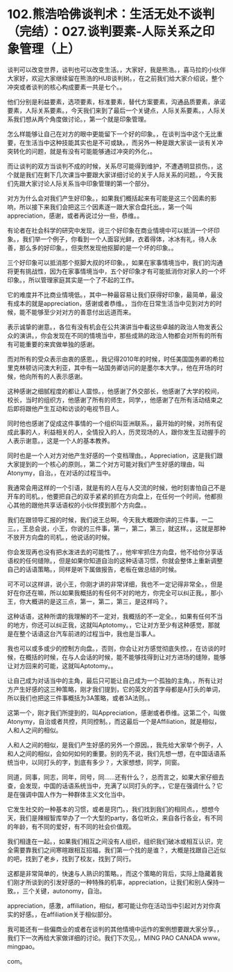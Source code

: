 # 102.熊浩哈佛谈判术：生活无处不谈判（完结）：027.谈判要素-人际关系之印象管理（上）

谈判可以改变世界，谈判也可以改变生活。，大家好，我是熊浩。，喜马拉的小伙伴大家好，欢迎大家继续留在熊浩的HUB谈判树。，在之前我们给大家介绍说，整个冲突或者谈判的核心构成要素一共是七个。。

他们分别是利益要素，选项要素，标准要素，替代方案要素，沟通品质要素，承诺要素，人际关系要素。，今天我们来到了最后一个关键点，人际关系要素。，人际关系我们想从两个角度做讨论。，第一个就是印象管理。

怎么样能够让自己在对方的眼中更能留下一个好的印象。，在谈判当中这个无比重要，在生活当中这种技能其实也是不可或缺。，而另外一种是跟大家谈一谈有关冲突转化的问题，就是有没有可能能够通过冲突的外化，。

而让谈判的双方当谈判不成的时候，关系尽可能得到维护，不遭遇明显损伤。，这个就是我们在剩下几次课当中要跟大家详细讨论的关于人际关系的问题。，今天我们先跟大家讨论人际关系当中印象管理的第一个部分。

对方为什么会对我们产生好印象。，如果我们概括起来有可能是这三个因素的影响，所以接下来我们会把这三个因素逐一跟大家合盘托出。，第一个叫 appreciation，感谢，或者再说过分一些，恭维。。

有论者在社会科学的研究中发现，说三个好印象在商业情境中可以抵消一个坏印象。，我们举一个例子，你看到一个人面容光鲜，衣着得体，冰冰有礼，待人永善，那么多的好印象。，但突然发现他抠脚的是一个坏的印象。。

三个好印象可以抵消那个抠脚大叔的坏印象。，如果在家事情境当中，我们的沟通将更有挑战性，因为在家事情境当中，五个好印象才有可能抵消你对家人的一个坏印象。，所以管理家庭其实是一个了不起的工作。

它的难度并不比商业情境低。，其中一种最容易让我们获得好印象，最简单，最没有成本的就是appreciation，感谢或者恭维。，当你在日常生活当中见到对方的时候，能不能够至少对对方的善意付出远道而来。

表示诚挚的谢意。，各位有没有机会在公共演讲当中看这些卓越的政治人物发表公众的演讲。，你会发现在不同的情境当中，那些成熟的政治人物都会对所有的所有有可能重要的来宾做单独的感谢。

而对所有的受众表示由衷的感恩。，我记得2010年的时候，时任美国国务卿的希拉里克林顿访问澳大利亚，其中有一站国务卿访问的是墨尔本大学。，他在开场的时候，他向所有的人表示感谢。

这种感谢之细腻程度的都让人震惊。，他感谢了外交部长，他感谢了大学的校间，校长，当时的组织方，他感谢了所有的师生，同学，，他感谢了在所有活动结束之后即将跟他产生互动和访谈的电视节目人。

同时他也感谢了促成这件事情的一个组织叫亚洲联系。，最开始的时候，对所有促成此事的人，利益相关的人，全情投入的人，历灵现场的人，跟你发生互动握手的人表示谢意。，这是一个人的基本教养。

同时也是一个人对方对他产生好感的一个变档理由。，Appreciation，这是我们跟大家提到的一个核心的原则。，第二个对方可能对我们产生好感的理由，叫Atonymy，自治。，在对话的过程当中。

我通常会用这样的一个引语，就是有的人在与人交流的时候，他时刻害怕自己不是开车的司机。，他要把自己的双手紧紧的抓在方向盘上，在任何一个时间，他都担心其他的跟他共享话语权的小伙伴摸到那个方向盘。。

我们在跟领导汇报的时候，我们说王总啊，今天我大概跟你讲的三件事，一二三。，王总会说，小王，你说的三件事，第一，第二，第三，就这样。，这就是那种不放开方向盘的司机。，他说话的时候。

你会发现再也没有把水泼进去的可能性了。，他牢牢抓住方向盘，他不给你分享话语权的任何缝隙。，但是如果你知道自治的这种话语习惯，你就会整体上重新调整自己的话语策略。，同样是听下属做报告，老板在做总结的时候。

可不可以这样讲，说小王，你刚才讲的非常详细，我也不一定记得非常全。，但是好在你还在嘛，所以如果我概括的有任何不对的地方，你完全可以纠正我。，那小王，你大概讲的是这三点，第一，第二，第三，是这样吗？。

这种话语，这种所谓的我理解的不一定对，我概括的不一定全。，如果有任何不当的地方，你还可以纠正我，这就叫Aptotomy。，它让对方至少有这种感觉，那就是在整个话语这台汽车前进的过程当中，我也是当事人。

我也可以或多或少的控制方向盘。，否则，你会让对方感觉彻底失控。，在访谈的时候，在概括的时候，在与人会话的时候，能不能够找得到让对方进场的缝隙，能够让对方回来的可能，这就叫Aptotomy。。

让自己成为对话当中的主角，最后只可能让自己成为一个孤独的主角。，所有让对方产生好感的这三种策略，刚才我们提到，它的英文的首字母都是A打头的单词，所以我们也把这三件事概括为3A策略，或者3A法则。。

这第一个，刚才我们所提到的，叫Appreciation，感谢或者恭维。这第二个，叫做Atonymy，自治或者共控，共同控制。，而这最后一个是Affiliation，就是相似，人和人之间的相似。

人和人之间的相似，是我们产生好感的另外一个原因。，我先给大家举个例子，人和人之间的相似，会如何如何的重要。别的先不说，我们先想一想，在中国话语系统当中，以同打头的字，到底有多少？，大家想想，同学，同窗。

同道，同事，同志，同年，同号，同……还有什么？，总而言之，如果大家仔细去查，会发现，中国的话语系统当中，充满了以同打头的字。，它是在强调什么？它是在强调中国人作为一种群体主义文化当中。

它发生社交的一种基本的习惯，或者是窍门。，我们找到我们的相同点。，想想今天，我们是辣椒智库举办了一个大型的party，各位听众，来自各行各业，有不同的年龄，有不同的爱好，有不同的社会价值观。

我们相逢在一起。，如果我们相互之间没有人组织，组织我们破冰或相互认识，完全需要靠我们之间寒暄跟相互招福，我们第一个找的是谁？，大概是找跟自己近似的吧，找到了老乡，找到了校友，找到了同行。

这都是非常简单的，快速与人熟识的策略。，而这个策略的背后，实际上隐藏着我们刚才所谈到的引发好感的一种特殊的机率，appreciation，让我们和别人保持一致。，三个关键，autonomy，自治。

appreciation，感激，affiliation，相似，都可能让你在活动当中引起对方对你真实的好感。，在affiliation关于相似部分。

我可能还有一些偏商业的或者在谈判的其他情境中运作的案例想要跟大家分享。，我们下一次再给大家做详细的讨论。我们下次见。，MING PAO CANADA www。mingpao。

com。
